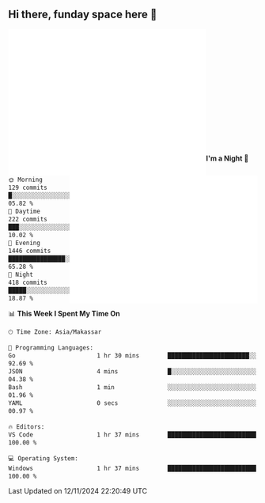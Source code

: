 ## Hi there, funday space here 🚀

<img align="left" width="400" alt="🌞" src="https://raw.githubusercontent.com/fhasnur/fhasnur/master/general.svg?token=ATQS65TR7ETTG5RLJUDIDBLBN34HE">
<img align="right" width="380" alt="🌞" src="https://raw.githubusercontent.com/fhasnur/fhasnur/master/statistics.svg?token=ATQS65TR7ETTG5RLJUDIDBLBN34HE">

<br><br><br><br><br><br><br><br><br><br><br><br><br><br>

<!--START_SECTION:waka-->
**I'm a Night 🦉** 

```text
🌞 Morning                129 commits         █░░░░░░░░░░░░░░░░░░░░░░░░   05.82 % 
🌆 Daytime                222 commits         ███░░░░░░░░░░░░░░░░░░░░░░   10.02 % 
🌃 Evening                1446 commits        ████████████████░░░░░░░░░   65.28 % 
🌙 Night                  418 commits         █████░░░░░░░░░░░░░░░░░░░░   18.87 % 
```


📊 **This Week I Spent My Time On** 

```text
🕑︎ Time Zone: Asia/Makassar

💬 Programming Languages: 
Go                       1 hr 30 mins        ███████████████████████░░   92.69 % 
JSON                     4 mins              █░░░░░░░░░░░░░░░░░░░░░░░░   04.38 % 
Bash                     1 min               ░░░░░░░░░░░░░░░░░░░░░░░░░   01.96 % 
YAML                     0 secs              ░░░░░░░░░░░░░░░░░░░░░░░░░   00.97 % 

🔥 Editors: 
VS Code                  1 hr 37 mins        █████████████████████████   100.00 % 

💻 Operating System: 
Windows                  1 hr 37 mins        █████████████████████████   100.00 % 
```


 Last Updated on 12/11/2024 22:20:49 UTC
<!--END_SECTION:waka-->

